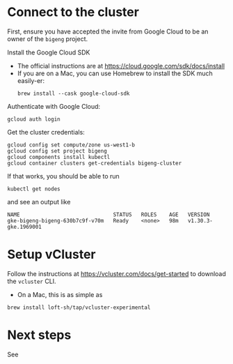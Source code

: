 # Connect to the cluster

First, ensure you have accepted the invite from Google Cloud to be an owner of the `bigeng` project.

Install the Google Cloud SDK
  * The official instructions are at https://cloud.google.com/sdk/docs/install
  * If you are on a Mac, you can use Homebrew to install the SDK much easily-er:
    ```
    brew install --cask google-cloud-sdk
    ```

Authenticate with Google Cloud:
```
gcloud auth login
```

Get the cluster credentials:
```
gcloud config set compute/zone us-west1-b
gcloud config set project bigeng
gcloud components install kubectl
gcloud container clusters get-credentials bigeng-cluster
```

If that works, you should be able to run
```
kubectl get nodes
```
and see an output like
```
NAME                              STATUS   ROLES    AGE   VERSION
gke-bigeng-bigeng-630b7c9f-v70m   Ready    <none>   98m   v1.30.3-gke.1969001
```

# Setup vCluster

Follow the instructions at https://vcluster.com/docs/get-started to download the `vcluster` CLI.
 * On a Mac, this is as simple as
  ```
  brew install loft-sh/tap/vcluster-experimental
  ```

# Next steps
See 